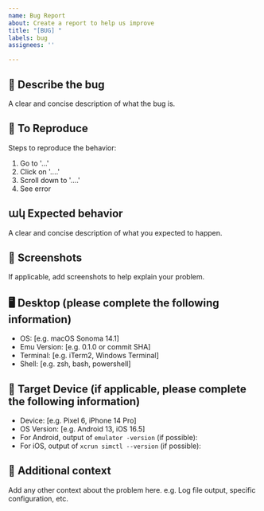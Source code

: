 ```yaml
---
name: Bug Report
about: Create a report to help us improve
title: "[BUG] "
labels: bug
assignees: ''

---
```


## 🐛 Describe the bug

A clear and concise description of what the bug is.

## 🔁 To Reproduce

Steps to reproduce the behavior:

1. Go to '...'
2. Click on '....'
3. Scroll down to '....'
4. See error

## ակ Expected behavior

A clear and concise description of what you expected to happen.

## 📸 Screenshots

If applicable, add screenshots to help explain your problem.

## 🖥️ Desktop (please complete the following information)

- OS: [e.g. macOS Sonoma 14.1]
- Emu Version: [e.g. 0.1.0 or commit SHA]
- Terminal: [e.g. iTerm2, Windows Terminal]
- Shell: [e.g. zsh, bash, powershell]

## 📱 Target Device (if applicable, please complete the following information)

- Device: [e.g. Pixel 6, iPhone 14 Pro]
- OS Version: [e.g. Android 13, iOS 16.5]
- For Android, output of `emulator -version` (if possible):
- For iOS, output of `xcrun simctl --version` (if possible):

## 📝 Additional context

Add any other context about the problem here.
e.g. Log file output, specific configuration, etc.
